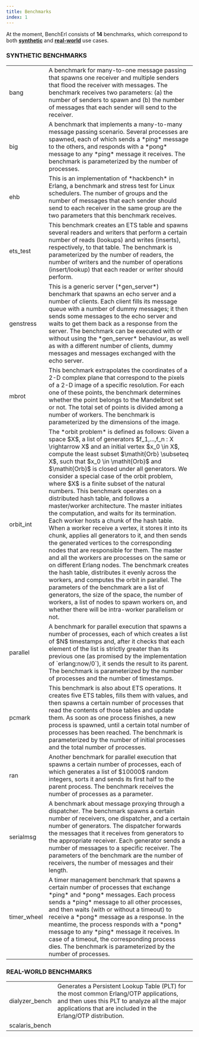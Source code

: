 ```yaml
---
title: Benchmarks
index: 1
---
```


At the moment, BenchErl consists of **14** benchmarks, which correspond to both [**synthetic**](#synthetic_benchmarks) and [**real-world**](#real_world) use cases.

### <a name="synthetic_benchmarks"></a> SYNTHETIC BENCHMARKS

<table border="0" cellpadding="5">
	<tr>
		<td class="bench-name">bang</td>
		<td class="bench-description">
			A benchmark for many-to-one message passing that spawns one receiver and multiple senders that flood the receiver with messages.
			The benchmark receives two parameters: (a) the number of senders to spawn and (b) the number of messages that each sender will send to the receiver.
		</td>
	</tr>
	<tr>
		<td class="bench-name">big</td>
		<td class="bench-description">
			A benchmark that implements a many-to-many message passing scenario.
			Several processes are spawned, each of which sends a *ping* message to the others,
			and responds with a *pong* message to any *ping* message it receives.
			The benchmark is parameterized by the number of processes.
		</td>
	</tr>
	<tr>
		<td class="bench-name">ehb</td>
		<td class="bench-description">
			This is an implementation of *hackbench* in Erlang, a benchmark and stress test for Linux schedulers.
			The number of groups and the number of messages that each sender should send to each receiver in the
			same group are the two parameters that this benchmark receives.
		</td>
	</tr>
	<tr>
		<td class="bench-name">ets_test</td>
		<td class="bench-description">
			This benchmark creates an ETS table and spawns several readers and writers that perform a certain number of reads (lookups) and writes (inserts),
			respectively, to that table. The benchmark is parameterized by the number of readers, the number of writers and the number of operations
			(insert/lookup) that each reader or writer should perform.
		</td>
	</tr>
	<tr>
		<td class="bench-name">genstress</td>
		<td class="bench-description">
			This is a generic server (*gen_server*) benchmark that spawns an echo server and a number of clients. Each client fills its message
			queue with a number of dummy messages; it then sends some messages to the echo server and waits to get them back as a response from the
			server. The benchmark can be executed with or without using the *gen_server* behaviour, as well as with a different number of
			clients, dummy messages and messages exchanged with the echo server.
		</td>
	</tr>
	<tr>
		<td class="bench-name">mbrot</td>
		<td class="bench-description">
			This benchmark extrapolates the coordinates of a 2-D complex plane that correspond to the pixels of a 2-D image of a specific resolution.
			For each one of these points, the benchmark determines whether the point belongs to the Mandelbrot set or not.
			The total set of points is divided among a number of workers. The benchmark is parameterized by the dimensions of the image.
		</td>
	</tr>
	<tr>
		<td class="bench-name">orbit_int</td>
		<td class="bench-description">
			The *orbit problem* is defined as follows: Given a space $X$, a list of generators $f_1,...,f_n : X \rightarrow X$ and an initial vertex $x_0 \in X$,
			compute the least subset $\mathit{Orb} \subseteq X$, such that $x_0 \in \mathit{Orb}$ and $\mathit{Orb}$ is closed under all generators.
			We consider a special case of the orbit problem, where $X$ is a finite subset of the natural numbers.  
			This benchmark operates on a distributed hash table, and follows a master/worker architecture. The master initiates the computation, and waits
			for its termination. Each worker hosts a chunk of the hash table. When a worker receive a vertex, it stores it into its chunk, applies all generators
			to it, and then sends the generated vertices to the corresponding nodes that are responsible for them. The master and all the workers are processes on
			the same or on different Erlang nodes. The benchmark creates the hash table, distributes it evenly across the workers, and computes the orbit in
			parallel. The parameters of the benchmark are a list of generators, the size of the space, the number of workers, a list of nodes to spawn workers on,
			and whether there will be intra-worker parallelism or not.
		</td>
	</tr>
	<tr>
		<td class="bench-name">parallel</td>
		<td class="bench-description">
			A benchmark for parallel execution that spawns a number of processes, each of which creates a list of $N$ timestamps and, after it checks that each
			element of the list is strictly greater than its previous one (as promised by the implementation of `erlang:now/0`), it sends the result to its parent.
			The benchmark is parameterized by the number of processes and the number of timestamps.
		</td>
	</tr>
	<tr>
		<td class="bench-name">pcmark</td>
		<td class="bench-description">
			This benchmark is also about ETS operations. It creates five ETS tables, fills them with values, and then spawns a certain number of processes that read
			the contents of those tables and update them. As soon as one process finishes, a new process is spawned, until a certain total number of processes has been
			reached. The benchmark is parameterized by the number of initial processes and the total number of processes.
		</td>
	</tr>
	<tr>
		<td class="bench-name">ran</td>
		<td class="bench-description">
			Another benchmark for parallel execution that spawns a certain number of processes, each of which generates a list of $10000$ random integers, sorts
			it and sends its first half to the parent process. The benchmark receives the number of processes as a parameter.
		</td>
	</tr>
	<tr>
		<td class="bench-name">serialmsg</td>
		<td class="bench-description">
			A benchmark about message proxying through a dispatcher. The benchmark spawns a certain number of receivers, one dispatcher, and a certain number
			of generators. The dispatcher forwards the messages that it receives from generators to the appropriate receiver. Each generator sends a number of
			messages to a specific receiver. The parameters of the benchmark are the number of receivers, the number of messages and their length.
		</td>
	</tr>
	<tr>
		<td class="bench-name">timer_wheel</td>
		<td class="bench-description">
			A timer management benchmark that spawns a certain number of processes that exchange *ping* and *pong* messages. Each process sends a
			*ping* message to all other processes, and then waits (with or without a timeout) to receive a *pong* message as a response. In the meantime,
			the process responds with a *pong* message to any *ping* message it receives. In case of a timeout, the corresponding process dies. The
			benchmark is parameterized by the number of processes.
		</td>
	</tr>
</table>

### <a name="real_world"></a> REAL-WORLD BENCHMARKS

<table border="0" cellpadding="5">
	<tr>
		<td class="bench-name">dialyzer_bench</td>
		<td class="bench-description">Generates a Persistent Lookup Table (PLT) for the most common Erlang/OTP applications, and then uses this PLT to analyze all the major applications that are included in the Erlang/OTP distribution.</td>	
	</tr>
    <tr><td class="bench-name">scalaris_bench</td><td class="bench-description"></td></tr>
</table>

